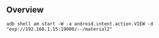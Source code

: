 ## Overview

`adb shell am start -W -a android.intent.action.VIEW -d "exp://192.168.1.15:19000/--/material2"`

